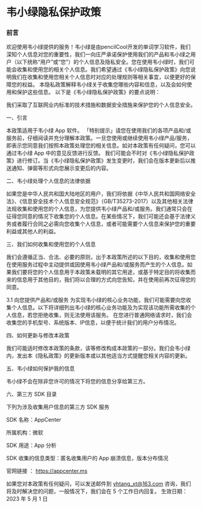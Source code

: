 # 韦小绿隐私保护政策
### 前言
欢迎使用韦小绿提供的服务！韦小绿是由pencilCool开发的单词学习软件，我们深知个人信息对您的重要性，我们一向庄严承诺保护使用我们的产品和韦小绿之用户（以下统称“用户”或“您”）的个人信息及隐私安全。您在使用韦小绿时，我们可能会收集和使用您的相关个人信息。我们希望通过《韦小绿隐私保护政策》向您说明我们在收集和使用您相关个人信息时对应的处理规则等相关事宜，以便更好的保障您的权益。
本隐私政策解释韦小绿关于收集您哪些内容和信息，以及会如何使用和保护这些信息。
以下是《韦小绿隐私保护政策》的要点说明：

我们采取了互联网业内标准的技术措施和数据安全措施来保护您的个人信息安全。

一、引言

本政策适用于韦小绿 App 软件。
「特别提示」请您在使用我们的各项产品和/或服务前，仔细阋读并充分理解本政策。一旦您使用或继续使用韦小绿产品/服务，即表示您同意我们按照本政策处理您的相关信息。如对本政策有任何疑问，您可以通过韦小绿 App 中的意见反馈进行反馈。
我们可能会不时对《韦小绿隐私保护政策》进行修订。当《韦小绿隐私保护政策》发生变更时，我们会在版本更新后以推送通知、弹窗等形式向您展示变更后的内容。

二、韦小绿处理个人信息的法律依据

如果您是中华人民共和国大陆地区的用户，我们将依据《中华人民共和国网络安全法》、《信息安全技术个人信息安全规范》（GB/T35273-2017）以及其他相关法律法规收集和使用您的个人信息，为您提供韦小绿产品和/或服务。我们通常只会在征得您同意的情况下收集您的个人信息。在某些情况下，我们可能还会基于法律义务或者履行合同之必需向您收集个人信息，或者可能需要个人信息来保护您的重要利益或其他人的利益。

三、我们如何收集和使用您的个人信息

我们会遵循正当、合法、必要的原则，出于本政策所述的以下目的，收集和使用您在使用服务过程中主动提供或因使用韦小绿产品和/或服务而产生的个人信息。如果我们要将您的个人信息用于本政策未载明的其它用途，或基于特定目的将收集而来的信息用于其他目的，我们将以合理的方式向您告知，并在使用前再次征得您的同意。

3.1 向您提供产品和/或服务
为实现韦小绿的核心业务功能，我们可能需要向您收集个人信息。以下将详细列出韦小绿的核心业务功能及为实现该功能所需收集的个人信息，若您拒绝收集，则无法使用该服务。
在您进行普通网络请求时，我们会收集您的手机型号、系统版本、IP信息，以便于统计我们的用户分布情况。

四、如何更新与修改本政策

我们可能适时修改本政策的条款，该等修改构成本政策的一部分。我们会韦小绿内，发出本《隐私政策》的更新版本或以其他适当方式提醒您相关内容的更新。

五、韦小绿如何保护我的信息

韦小绿不会在除非您许可的情况下将您的信息分享给第三方。

六、第三方 SDK 目录

下列为涉及收集用户信息的第三方 SDK 服务

 SDK 名称：AppCenter
 
 所属机构：微软 
 
 SDK 用途：App 分析
 
 SDK 收集的信息类型：匿名收集用户的 App 崩溃信息，版本分布情况
 
 官网链接 ： https://appcenter.ms


如果您对本政策有任何疑问，可以发送邮件到 yhtang_xt@163.com 咨询，我们将及时解决您的问题，一般情况下，我们会在 5 个工作日内回复。
生效日期：2023 年 5 月 1 日
